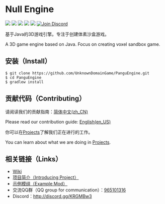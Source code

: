 # Null Engine
![](https://img.shields.io/badge/Java-11-blue.svg)
![](https://img.shields.io/github/contributors/UnknownDomainGame/PanguEngine.svg)
![](https://img.shields.io/github/license/UnknownDomainGame/PanguEngine.svg)
[![](https://api.codeclimate.com/v1/badges/811191d64c6508954327/maintainability)](https://codeclimate.com/github/UnknownDomainGame/NullEngine/maintainability)
[![](https://api.codacy.com/project/badge/Grade/cd2c9f15a88a42b886a59f6410f0ca05)](https://app.codacy.com/app/Mouse0w0/NullEngine?utm_source=github.com&utm_medium=referral&utm_content=UnknownDomainGame/PanguEngine&utm_campaign=Badge_Grade_Dashboard)
[![Join Discord](https://img.shields.io/discord/556150394057916426)](http://discord.gg/KRGMBw3)

基于Java的3D游戏引擎。专注于创建体素沙盒游戏。

A 3D game engine based on Java. Focus on creating voxel sandbox game.

## 安装（Install）
```
$ git clone https://github.com/UnknownDomainGame/PanguEngine.git
$ cd PanguEngine
$ gradlew install
```

## 贡献代码（Contributing）
请阅读我们的贡献指南：[简体中文(zh_CN)](https://github.com/UnknownDomainGame/PanguEngine/blob/dev/CONTRIBUTING.md)

Please read our contribution guide: [English(en_US)](https://github.com/UnknownDomainGame/PanguEngine/blob/dev/CONTRIBUTING_EN.md)

你可以在[Projects](https://github.com/UnknownDomainGame/PanguEngine/projects)了解我们正在进行的工作。

You can learn about what we are doing in [Projects](https://github.com/UnknownDomainGame/PanguEngine/projects).

## 相关链接（Links）
- [Wiki](https://github.com/UnknownDomainGame/PanguEngine/wiki)
- [项目简介（Introducing Project）](https://github.com/UnknownDomainGame/NullEngine/wiki/%E9%A1%B9%E7%9B%AE%E4%BB%8B%E7%BB%8D%EF%BC%88Introducing-Project%EF%BC%89)
- [示例模组（Example Mod）](https://github.com/UnknownDomainGame/ExampleMod)
- 交流QQ群（QQ group for communication）：[965101316](https://jq.qq.com/?_wv=1027&k=5exnX2o)
- Discord：http://discord.gg/KRGMBw3

